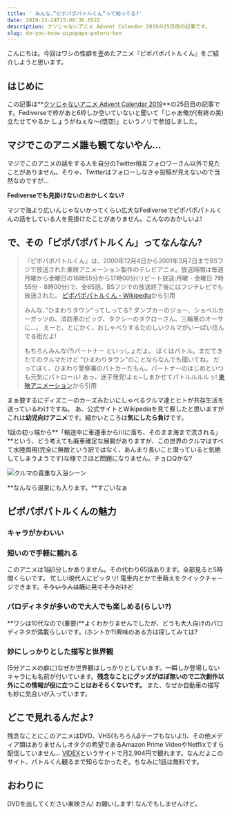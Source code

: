```yaml
---
title: ' みんな、”ピポパポパトルくん”って知ってる?'
date: 2019-12-24T15:00:36.652Z
description: クソじゃないアニメ Advent Calendar 2019の25日目の記事です。
slug: do-you-know-pipopapo-patoru-kun
---
```

こんにちは。今回はワシの性癖を歪めたアニメ『ピポパポパトルくん』をご紹介しようと思います。

## はじめに

この記事は**[クソじゃないアニメ Advent Calendar 2019](https://adventar.org/calendars/3982)**の25日目の記事です。Fediverseで枠があと6枠しか空いていないと聞いて「じゃあ俺が(有終の美)立たせてやるか しょうがねぇな〜(悟空)」というノリで参加しました。

## マジでこのアニメ誰も観てないやん…

マジでこのアニメの話をする人を自分のTwitter相互フォロワーさん以外で見たことがありません。そりゃ、Twitterはフォローしなきゃ投稿が見えないので当然なのですが…

**Fediverseでも見掛けないのおかしくない?**

マジで海より広いんじゃないかってくらい広大なFediverseでピポパポパトルくんの話をしている人を見掛けたことがありません。こんなのおかしいよ!

## で、その「ピポパポパトルくん」ってなんなん?

> 『ピポパポパトルくん』は、2000年12月4日から2001年3月7日までBSフジで放送された東映アニメーション製作のテレビアニメ。放送時間は毎週月曜から金曜日の16時55分から17時00分(リピート放送:月曜 - 金曜日 7時55分 - 8時00分)で、全65話。BSフジでの放送終了後にはフジテレビでも放送された。
> [ピポパポパトルくん - Wikipedia](https://ja.wikipedia.org/wiki/%E3%83%94%E3%83%9D%E3%83%91%E3%83%9D%E3%83%91%E3%83%88%E3%83%AB%E3%81%8F%E3%82%93)から引用
>
> みんな、”ひまわりタウン”ってしってる?
> ダンプカーのジョー、ショベルカーガッツの、消防車のビッグ、タクシーのタクローさん、三輪車のオーサに…。
> えーと、とにかく、おしゃべりするたのしいクルマがいーぱい住んでる街だよ!
>
> もちろんみんな(?)パートナー といっしょだよ。
> ぼくはパトル。まだできたてのクルマだけど ”ひまわりタウン”のことならなんでも聞いてね。
> だってぼく、ひまわり警察署のパトカーだもん。パートナーのはじめといつも元気にパトロール!
> あっ、迷子発見!よぉ~しまかせてパトルルルルぅ!
> [東映アニメーション](http://www.toei-anim.co.jp/tv/patoru/tokei/index.html)から引用

まぁ要するにディズニーのカーズみたいにしゃべるクルマ達とヒトが共存生活を送っているわけですね。
あ、公式サイトとWikipediaを見て察したと思いますがこれは**幼児向けアニメ**です。細かいところは**気にしたら負け**です。

1話の初っ端から**「輸送中に車運車から川に落ち、そのまま海まで流される」**という、どう考えても廃車確定な展開がありますが、この世界のクルマはすべて水陸両用(完全に無敵という訳ではなく、あんまり長いこと潜っていると気絶してしまうようです)な様でさほど問題になりません。チョロQかな?

![](/img/patorukun-1.webp "クルマの貴重な入浴シーン")

**なんなら温泉にも入ります。**すごいなぁ

## ピポパポパトルくんの魅力

### キャラがかわいい

### 短いので手軽に観れる

このアニメは1話5分しかありません。その代わり65話あります。全部見ると5時間くらいです。
忙しい現代人にピッタリ! 電車内とかで車萌えをクイックチャージできます。~~そういう人は既に見てそうだけど~~

### パロディネタが多いので大人でも楽しめる(らしい?)

**ワシは10代なので(重要)**よくわかりませんでしたが、どうも大人向けのパロディネタが満載らしいです。(ホントか?)興味のある方は探してみては?

### 妙にしっかりとした描写と世界観

(5分アニメの癖に)なぜか世界観はしっかりとしています。一瞬しか登場しないキャラにも名前が付いています。**残念なことにグッズがほぼ無いので二次創作以外にこの情報が役に立つことはおそらくないです。**
また、なぜか自動車の描写も妙に気合いが入っています。

## どこで見れるんだよ?

残念なことにこのアニメはDVD、VHS(もちろんβテープもないよ!)、その他メディア類はありませんしオタクの希望であるAmazon Prime VideoやNetflixですら配信していません…
[VIDEX](https://www.videx.jp/detail/anime/v_a_toeianimation/atoa0366_0000/index.htm)というサイトで月2,904円で観れます。なんだよこのサイト、パトルくん観るまで知らなかったぞ。ちなみに1話は無料です。

## おわりに

DVDを出してください東映さん! お願いします! なんでもしませんけど。

